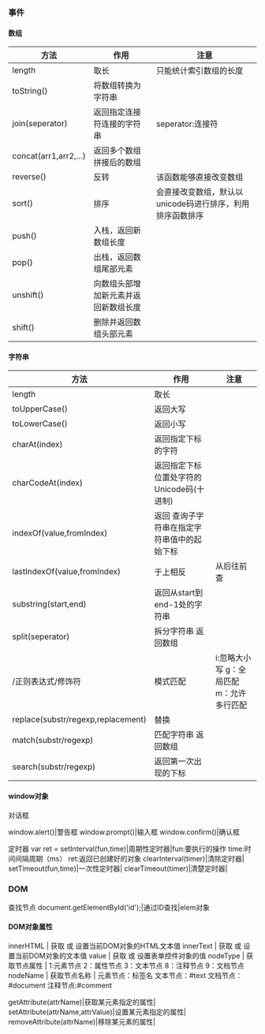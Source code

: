 
### 事件

#### 数组

方法|作用|注意
---|---|---
length|取长|只能统计索引数组的长度
toString()|将数组转换为字符串|
join(seperator)|返回指定连接符连接的字符串|seperator:连接符
concat(arr1,arr2,...)|返回多个数组拼接后的数组|
reverse()|反转|该函数能够直接改变数组|
sort()|排序|会直接改变数组，默认以unicode码进行排序，利用排序函数排序
push()|入栈，返回新数组长度|
pop()|出栈，返回数组尾部元素|
unshift()|向数组头部增加新元素并返回新数组长度|
shift()|删除并返回数组头部元素|


#### 字符串

方法|作用|注意
---|---|---
length|取长|
toUpperCase()|返回大写|
toLowerCase()|返回小写|
charAt(index)|返回指定下标的字符|
charCodeAt(index)|返回指定下标位置处字符的Unicode码(十进制)|
indexOf(value,fromIndex)|返回 查询子字符串在指定字符串值中的起始下标|
lastIndexOf(value,fromIndex)|于上相反|从后往前查
substring(start,end)|返回从start到end-1处的字符串|
split(seperator)|拆分字符串 返回数组|
/正则表达式/修饰符|模式匹配|i:忽略大小写 g：全局匹配 m：允许多行匹配
replace(substr/regexp,replacement)|替换|
match(substr/regexp)|匹配字符串 返回数组|
search(substr/regexp)|返回第一次出现的下标|

#### window对象

对话框

window.alert()|警告框
window.prompt()|输入框
window.confirm()|确认框

定时器
var ret = setInterval(fun,time)|周期性定时器|fun:要执行的操作 time:时间间隔周期（ms） ret:返回已创建好的对象
clearInterval(timer)|清除定时器|
setTimeout(fun,time)|一次性定时器|
clearTimeout(timer)|清楚定时器|



### DOM

查找节点
document.getElementById('id');|通过ID查找|elem对象

#### DOM对象属性
innerHTML   |   获取 或 设置当前DOM对象的HTML文本值
innerText   |   获取 或 设置当前DOM对象的文本值
value       |   获取 或 设置表单控件对象的值
nodeType    |   获取节点属性  |   1:元素节点 2：属性节点 3：文本节点 8：注释节点 9：文档节点
nodeName    |   获取节点名称  |   元素节点：标签名 文本节点：#text 文档节点：#document 注释节点:#comment

getAttribute(attrName)|获取某元素指定的属性|
setAttribute(attrName,attrValue)|设置某元素指定的属性|
removeAttribute(attrName)|移除某元素的属性|

















